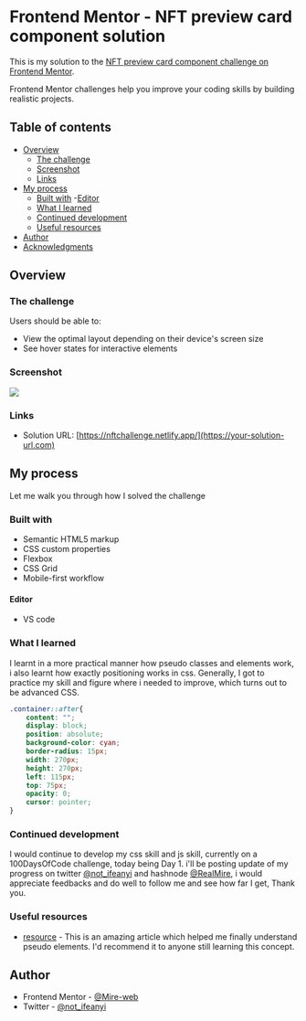 # Frontend Mentor - NFT preview card component solution

This is my solution to the [NFT preview card component challenge on Frontend Mentor](https://www.frontendmentor.io/challenges/nft-preview-card-component-SbdUL_w0U). 

Frontend Mentor challenges help you improve your coding skills by building realistic projects. 

## Table of contents

- [Overview](#overview)
  - [The challenge](#the-challenge)
  - [Screenshot](#screenshot)
  - [Links](#links)
- [My process](#my-process)
  - [Built with](#built-with)
    -[Editor](#editor)
  - [What I learned](#what-i-learned)
  - [Continued development](#continued-development)
  - [Useful resources](#useful-resources)
- [Author](#author)
- [Acknowledgments](#acknowledgments)


## Overview

### The challenge

Users should be able to:

- View the optimal layout depending on their device's screen size
- See hover states for interactive elements

### Screenshot

![](images\screenshot.PNG)


### Links

- Solution URL: [https://nftchallenge.netlify.app/](https://your-solution-url.com)

## My process
Let me walk you through how I solved the challenge

### Built with

- Semantic HTML5 markup
- CSS custom properties
- Flexbox
- CSS Grid
- Mobile-first workflow
#### Editor
- VS code

### What I learned

I learnt in a more practical manner how pseudo classes and elements work, i also learnt how exactly positioning works in css.
Generally, I got to practice my skill and figure where i needed to improve, which turns out to be advanced CSS. 

```css
.container::after{
    content: "";
    display: block;
    position: absolute;
    background-color: cyan;
    border-radius: 15px;
    width: 270px;
    height: 270px;
    left: 115px;
    top: 75px;
    opacity: 0;
    cursor: pointer;
}
```

### Continued development

I would continue to develop my css skill and js skill, currently on a 100DaysOfCode challenge, today being Day 1. i'll be posting update of my progress on twitter [@not_ifeanyi](https://twitter.com/not_ifeanyi) and hashnode [@RealMire](hashnode.com/@RealMire), i would appreciate feedbacks and do well to follow me and see how far I get, Thank you.

### Useful resources

- [resource](https://www.smashingmagazine.com/2011/07/learning-to-use-the-before-and-after-pseudo-elements-in-css/) - This is an amazing article which helped me finally understand pseudo elements. I'd recommend it to anyone still learning this concept.

## Author

- Frontend Mentor - [@Mire-web](https://www.frontendmentor.io/profile/Mire-web)
- Twitter - [@not_ifeanyi](https://twitter.com/not_ifeanyi)
